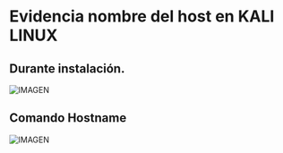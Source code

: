 # Evidencia nombre del host en KALI LINUX


## Durante instalación.

 ![IMAGEN](https://raw.githubusercontent.com/DaaGeney/Laboratorio1-Ciber/master/Evidencias%20Kali%20Linux/Nombre%20de%20host/Kali%20nombre%20host%20.PNG)

## Comando Hostname
 ![IMAGEN](https://raw.githubusercontent.com/DaaGeney/Laboratorio1-Ciber/master/Evidencias%20Kali%20Linux/Nombre%20de%20host/Kali%20nombre%20host%202.PNG)
